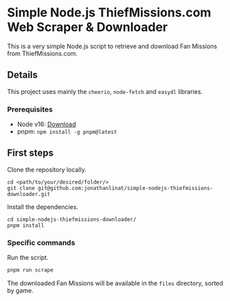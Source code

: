 # Simple Node.js ThiefMissions.com Web Scraper & Downloader

This is a very simple Node.js script to retrieve and download Fan Missions from ThiefMissions.com.

## Details

This project uses mainly the `cheerio`, `node-fetch` and `easydl` libraries.

### Prerequisites

- Node v16: [Download](https://nodejs.org/en/download/)
- pnpm: `npm install -g pnpm@latest`

## First steps

Clone the repository locally.

```
cd <path/to/your/desired/folder/>
git clone git@github.com:jonathanlinat/simple-nodejs-thiefmissions-downloader.git
```

Install the dependencies.

```
cd simple-nodejs-thiefmissions-downloader/
pnpm install
```

### Specific commands

Run the script.

```bash
pnpm run scrape
```

The downloaded Fan Missions will be available in the `files` directory, sorted by game.
